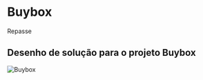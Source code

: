 # Buybox
Repasse


## Desenho de solução para o projeto Buybox


![Buybox](https://user-images.githubusercontent.com/90051405/224185726-75b30a1d-8edd-445b-930d-73543b498e5b.png)
